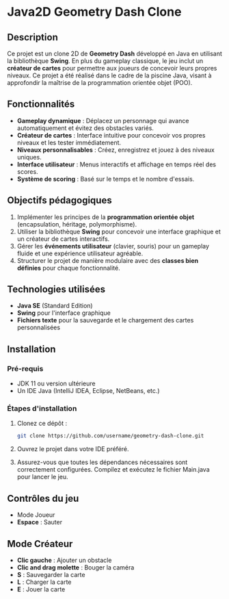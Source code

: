 # Java2D Geometry Dash Clone

## Description
Ce projet est un clone 2D de **Geometry Dash** développé en Java en utilisant la bibliothèque **Swing**. En plus du gameplay classique, le jeu inclut un **créateur de cartes** pour permettre aux joueurs de concevoir leurs propres niveaux. Ce projet a été réalisé dans le cadre de la piscine Java, visant à approfondir la maîtrise de la programmation orientée objet (POO).

## Fonctionnalités
- **Gameplay dynamique** : Déplacez un personnage qui avance automatiquement et évitez des obstacles variés.
- **Créateur de cartes** : Interface intuitive pour concevoir vos propres niveaux et les tester immédiatement.
- **Niveaux personnalisables** : Créez, enregistrez et jouez à des niveaux uniques.
- **Interface utilisateur** : Menus interactifs et affichage en temps réel des scores.
- **Système de scoring** : Basé sur le temps et le nombre d'essais.

## Objectifs pédagogiques
1. Implémenter les principes de la **programmation orientée objet** (encapsulation, héritage, polymorphisme).
2. Utiliser la bibliothèque **Swing** pour concevoir une interface graphique et un créateur de cartes interactifs.
3. Gérer les **événements utilisateur** (clavier, souris) pour un gameplay fluide et une expérience utilisateur agréable.
4. Structurer le projet de manière modulaire avec des **classes bien définies** pour chaque fonctionnalité.

## Technologies utilisées
- **Java SE** (Standard Edition)
- **Swing** pour l'interface graphique
- **Fichiers texte** pour la sauvegarde et le chargement des cartes personnalisées

## Installation

### Pré-requis
- JDK 11 ou version ultérieure
- Un IDE Java (IntelliJ IDEA, Eclipse, NetBeans, etc.)

### Étapes d'installation
1. Clonez ce dépôt :
   ```bash
   git clone https://github.com/username/geometry-dash-clone.git 
   ```
2. Ouvrez le projet dans votre IDE préféré.

3. Assurez-vous que toutes les dépendances nécessaires sont correctement configurées.
    Compilez et exécutez le fichier Main.java pour lancer le jeu.


## Contrôles du jeu
- Mode Joueur
- **Espace** : Sauter

## Mode Créateur
- **Clic gauche** : Ajouter un obstacle
- **Clic and drag molette** : Bouger la caméra
- **S** : Sauvegarder la carte
- **L** : Charger la carte
- **E** : Jouer la carte
